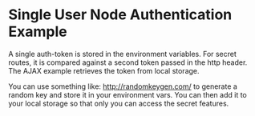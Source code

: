 # Single User Node Authentication Example

A single auth-token is stored in the environment variables. 
For secret routes, it is compared against a second token passed in the http header.
The AJAX example retrieves the token from local storage.


You can use something like: http://randomkeygen.com/ to generate a random key and store it in your environment vars.
You can then add it to your local storage so that only you can access the secret features.